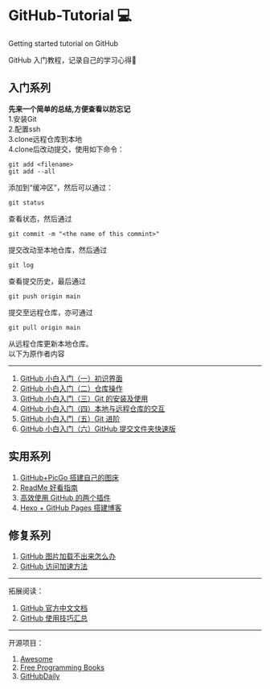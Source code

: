 # GitHub-Tutorial 💻
Getting started tutorial on GitHub

GitHub 入门教程，记录自己的学习心得🧡

## 入门系列
**先来一个简单的总结,方便查看以防忘记**  
1.安装Git  
2.配置ssh  
3.clone远程仓库到本地  
4.clone后改动提交，使用如下命令：  
```
git add <filename>
git add --all
```
添加到“缓冲区”，然后可以通过：
```
git status 
```
查看状态，然后通过
```
git commit -m "<the name of this commint>"
```
提交改动至本地仓库，然后通过
```
git log
```
查看提交历史，最后通过
```
git push origin main
```
提交至远程仓库，亦可通过
```
git pull origin main
```
从远程仓库更新本地仓库。  
以下为原作者内容

---

1. [GitHub 小白入门（一）初识界面](https://github.com/CatOneTwo/GitHub-Tutorial/issues/1)
2. [GitHub 小白入门（二）仓库操作](https://github.com/CatOneTwo/GitHub-Tutorial/issues/2)
3. [GitHub 小白入门（三）Git 的安装及使用](https://github.com/CatOneTwo/GitHub-Tutorial/issues/3)
4. [GitHub 小白入门（四）本地与远程仓库的交互](https://github.com/CatOneTwo/GitHub-Tutorial/issues/4)
5. [GitHub 小白入门（五）Git 进阶](https://github.com/CatOneTwo/GitHub-Tutorial/issues/8)
6. [GitHub 小白入门（六）GitHub 提交文件夹快速版](https://github.com/CatOneTwo/GitHub-Tutorial/issues/12)

## 实用系列
1. [GitHub+PicGo 搭建自己的图床](https://github.com/CatOneTwo/GitHub-Tutorial/issues/5)
2. [ReadMe 好看指南](https://github.com/CatOneTwo/GitHub-Tutorial/issues/9)
3. [高效使用 GitHub 的两个插件](https://github.com/CatOneTwo/GitHub-Tutorial/issues/10)
4. [Hexo + GitHub Pages 搭建博客](https://github.com/CatOneTwo/GitHub-Tutorial/issues/11)

## 修复系列
1. [GitHub 图片加载不出来怎么办](https://github.com/CatOneTwo/GitHub-Tutorial/issues/6)
2. [GitHub 访问加速方法](https://github.com/CatOneTwo/GitHub-Tutorial/issues/7)

---
拓展阅读：

1. [GitHub 官方中文文档](https://help.github.com/cn)
2. [GitHub 使用技巧汇总](https://github.com/tiimgreen/github-cheat-sheet/)

---
开源项目：

1. [Awesome](https://github.com/sindresorhus/awesome)
2. [Free Programming Books](https://github.com/EbookFoundation/free-programming-books)
3. [GitHubDaily](https://github.com/GitHubDaily/GitHubDaily)
